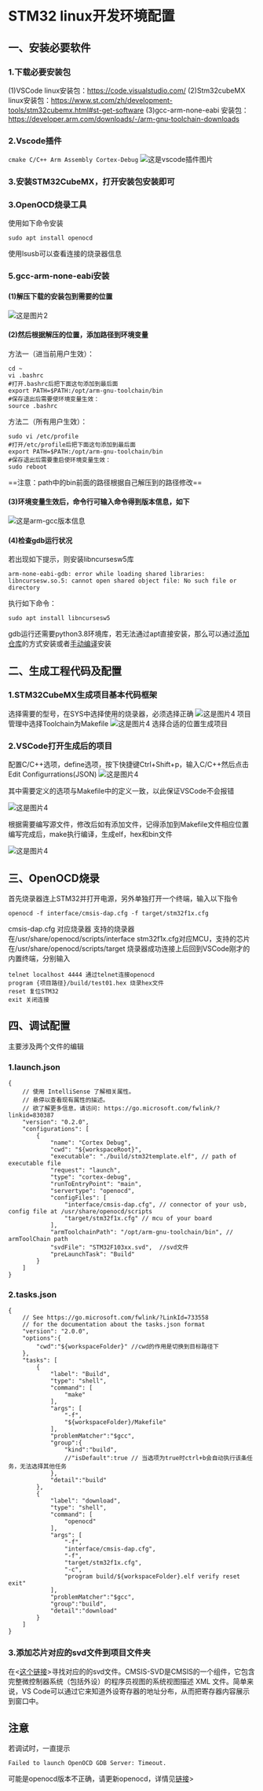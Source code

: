 # STM32 linux开发环境配置
## 一、安装必要软件
### 1.下载必要安装包
(1)VSCode linux安装包：https://code.visualstudio.com/
(2)Stm32cubeMX linux安装包：https://www.st.com/zh/development-tools/stm32cubemx.html#st-get-software
(3)gcc-arm-none-eabi 安装包：https://developer.arm.com/downloads/-/arm-gnu-toolchain-downloads
### 2.Vscode插件
```cmake C/C++ Arm Assembly Cortex-Debug```
![这是vscode插件图片](.\\pic\\pic1.png )
### 3.安装STM32CubeMX，打开安装包安装即可
### 3.OpenOCD烧录工具
使用如下命令安装
```
sudo apt install openocd
```
使用lsusb可以查看连接的烧录器信息
### 5.gcc-arm-none-eabi安装
#### (1)解压下载的安装包到需要的位置
![这是图片2](.\\pic\\pic2.png )
#### (2)然后根据解压的位置，添加路径到环境变量
方法一（进当前用户生效）：
```
cd ~
vi .bashrc
#打开.bashrc后把下面这句添加到最后面
export PATH=$PATH:/opt/arm-gnu-toolchain/bin
#保存退出后需要使环境变量生效：
source .bashrc
```
方法二（所有用户生效）：
```
sudo vi /etc/profile
#打开/etc/profile后把下面这句添加到最后面
export PATH=$PATH:/opt/arm-gnu-toolchain/bin
#保存退出后需要重启使环境变量生效：
sudo reboot
```
==注意：path中的bin前面的路径根据自己解压到的路径修改==
#### (3)环境变量生效后，命令行可输入命令得到版本信息，如下
![这是arm-gcc版本信息](.\\pic\\pic3.png )
#### (4)检查gdb运行状况
若出现如下提示，则安装libncursesw5库
```arm-none-eabi-gdb
arm-none-eabi-gdb: error while loading shared libraries: libncursesw.so.5: cannot open shared object file: No such file or directory
```
执行如下命令：
```
sudo apt install libncursesw5
```
gdb运行还需要python3.8环境库，若无法通过apt直接安装，那么可以通过[添加仓库](https://zhuanlan.zhihu.com/p/55250294)的方式安装或者[手动编译](https://blog.csdn.net/mziing/article/details/124475877)安装
## 二、生成工程代码及配置
### 1.STM32CubeMX生成项目基本代码框架
选择需要的型号，在SYS中选择使用的烧录器，必须选择正确
![这是图片4](.\\pic\\pic4.png )
项目管理中选择Toolchain为Makefile
![这是图片4](.\\pic\\pic5.png )
选择合适的位置生成项目
### 2.VSCode打开生成后的项目
配置C/C++选项，define选项，按下快捷键Ctrl+Shift+p，输入C/C++然后点击Edit Configurrations(JSON)
![这是图片4](.\\pic\\pic6.png )

其中需要定义的选项与Makefile中的定义一致，以此保证VSCode不会报错

![这是图片4](.\\pic\\pic7.png )

根据需要编写源文件，修改后如有添加文件，记得添加到Makefile文件相应位置
编写完成后，make执行编译，生成elf，hex和bin文件

![这是图片4](.\\pic\\pic8.png )

## 三、OpenOCD烧录
首先烧录器连上STM32并打开电源，另外单独打开一个终端，输入以下指令
```
openocd -f interface/cmsis-dap.cfg -f target/stm32f1x.cfg
```
cmsis-dap.cfg 对应烧录器
支持的烧录器在/usr/share/openocd/scripts/interface
stm32f1x.cfg对应MCU，支持的芯片在/usr/share/openocd/scripts/target
烧录器成功连接上后回到VSCode刚才的内置终端，分别输入
```
telnet localhost 4444 通过telnet连接openocd
program {项目路径}/build/test01.hex 烧录hex文件
reset 复位STM32
exit 关闭连接
```
## 四、调试配置
主要涉及两个文件的编辑
### 1.launch.json
```
{
    // 使用 IntelliSense 了解相关属性。 
    // 悬停以查看现有属性的描述。
    // 欲了解更多信息，请访问: https://go.microsoft.com/fwlink/?linkid=830387
    "version": "0.2.0",
    "configurations": [
        {
            "name": "Cortex Debug",
            "cwd": "${workspaceRoot}",
            "executable": "./build/stm32template.elf", // path of executable file
            "request": "launch",
            "type": "cortex-debug",
            "runToEntryPoint": "main",
            "servertype": "openocd",
            "configFiles": [
                "interface/cmsis-dap.cfg", // connector of your usb, config file at /usr/share/openocd/scripts
                "target/stm32f1x.cfg" // mcu of your board
            ],
            "armToolchainPath": "/opt/arm-gnu-toolchain/bin", // armToolChain path
            "svdFile": "STM32F103xx.svd",  //svd文件
            "preLaunchTask": "Build"
        }
    ]
}
```
### 2.tasks.json
```
{
    // See https://go.microsoft.com/fwlink/?LinkId=733558
    // for the documentation about the tasks.json format
    "version": "2.0.0",
    "options":{
		"cwd":"${workspaceFolder}" //cwd的作用是切换到目标路径下
    },
    "tasks": [
		{
			"label": "Build",
			"type": "shell",
			"command": [
				"make"
			],
			"args": [
				"-f",
				"${workspaceFolder}/Makefile"
			],
			"problemMatcher":"$gcc",
			"group":{
				"kind":"build",
				//"isDefault":true // 当选项为true时ctrl+b会自动执行该条任务，无法选择其他任务
			},
			"detail":"build"
		},
		{
			"label": "download",
			"type": "shell",
			"command": [
				"openocd"
			],
			"args": [
				"-f",
				"interface/cmsis-dap.cfg",
				"-f",
				"target/stm32f1x.cfg",
				"-c",
				"program build/${workspaceFolder}.elf verify reset exit"
			],
			"problemMatcher":"$gcc",
			"group":"build",
			"detail":"download"
		}
	]
}
```
### 3.添加芯片对应的svd文件到项目文件夹
在<[这个链接](https://github.com/posborne/cmsis-svd)>寻找对应的的svd文件。CMSIS-SVD是CMSIS的一个组件，它包含完整微控制器系统（包括外设）的程序员视图的系统视图描述 XML 文件。简单来说，VS Code可以通过它来知道外设寄存器的地址分布，从而把寄存器内容展示到窗口中。


## 注意
若调试时，一直提示
```
Failed to launch OpenOCD GDB Server: Timeout.
```
可能是openocd版本不正确，请更新openocd，详情见[链接](https://blog.csdn.net/qq_40839071/article/details/114700646)>